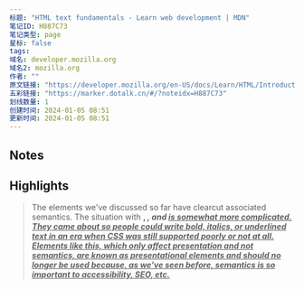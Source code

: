 ```yaml
---
标题: "HTML text fundamentals - Learn web development | MDN"
笔记ID: H887C73
笔记类型: page
星标: false
tags: 
域名: developer.mozilla.org
域名2: mozilla.org
作者: ""
原文链接: "https://developer.mozilla.org/en-US/docs/Learn/HTML/Introduction_to_HTML/HTML_text_fundamentals"
五彩链接: "https://marker.dotalk.cn/#/?noteidx=H887C73"
划线数量: 1
创建时间: 2024-01-05 08:51
更新时间: 2024-01-05 08:51
---
```


## Notes


## Highlights
> The elements we've discussed so far have clearcut associated semantics. The situation with <b>, <i>, and <u> is somewhat more complicated. They came about so people could write bold, italics, or underlined text in an era when CSS was still supported poorly or not at all. Elements like this, which only affect presentation and not semantics, are known as presentational elements and should no longer be used because, as we've seen before, semantics is so important to accessibility, SEO, etc.

